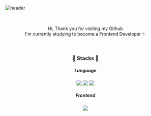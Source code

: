 ![header](https://capsule-render.vercel.app/api?type=rounded&color=BAD7E9&text=seongeun's%20github&fontColor=FFFFFF&fontSize=50&animation=fadeIn)
<div align="center">

<p> <br/><br/> Hi, Thank you for visiting my Github <br/>
  I'm currently studying to become a Frontend Developer ✨ <br/><br/><br/> </p>


<h3> 📖 Stacks 📖</h3> 
<h5>Language</h5> 
<p>
<img src="https://img.shields.io/badge/C-A8B9CC?style=for-the-badge&logo=C&logoColor=white"/>
<img src="https://img.shields.io/badge/c++-00599C?style=for-the-badge&logo=c%2B%2B&logoColor=white">
<img src="https://img.shields.io/badge/JavaScript-F7DF1E?style=for-the-badge&logo=JavaScript&logoColor=white"/>
</p>

<h5>Frontend</h5> 
<p>
<img src="https://img.shields.io/badge/react-61DAFB?style=for-the-badge&logo=react&logoColor=white">
</p>


<!--
<br/><br/>
[![Solved.ac Profile](http://mazassumnida.wtf/api/v2/generate_badge?boj=jse3805)](https://solved.ac/jse3805/)
-->
</div>

<!--
**eunn43/eunn43** is a ✨ _special_ ✨ repository because its `README.md` (this file) appears on your GitHub profile.

Here are some ideas to get you started:

- 🔭 I’m currently working on ...
- 🌱 I’m currently learning ...
- 👯 I’m looking to collaborate on ...
- 🤔 I’m looking for help with ...
- 💬 Ask me about ...
- 📫 How to reach me: ...
- 😄 Pronouns: ...
- ⚡ Fun fact: ...
-->
